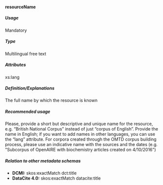 #### resourceName
##### Usage
Mandatory
##### Type
Multilingual free text
##### Attributes
xs:lang
##### Definition/Explanations
The full name by which the resource is known
##### Recommended usage
Please, provide a short but descriptive and unique name for the resource, e.g. “British National Corpus” instead of just “corpus of English”. Provide the name in English; if you want to add names in other languages, you can use the “lang” attribute. 
For corpora created through the OMTD corpus building process, please use an indicative name with the sources and the dates (e.g. "Subcorpus of OpenAIRE with biochemistry articles created on 4/10/2016")
##### Relation to other metadata schemas
* **DCMI:** skos:exactMatch dct:title
* **DataCite 4.0:** skos:exactMatch datacite:title 
